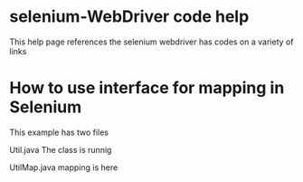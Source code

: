 # selenium-WebDriver code help
This help page references the selenium webdriver has codes on a variety of links

# How to use interface for mapping in Selenium

This example has two files

Util.java The class is runnig 

UtilMap.java mapping is here
